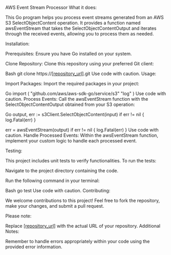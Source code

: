 AWS Event Stream Processor
What it does:

This Go program helps you process event streams generated from an AWS S3 SelectObjectContent operation. It provides a function named awsEventStream that takes the SelectObjectContentOutput and iterates through the received events, allowing you to process them as needed.

Installation:

Prerequisites: Ensure you have Go installed on your system.

Clone Repository: Clone this repository using your preferred Git client:

Bash
git clone https://[\[repository_url\]](https://github.com/vishwaratna/awsEventStream_Test_coverage).git
Use code with caution.
Usage:

Import Packages: Import the required packages in your project:

Go
import (
    "github.com/aws/aws-sdk-go/service/s3"
    "log"
)
Use code with caution.
Process Events: Call the awsEventStream function with the SelectObjectContentOutput obtained from your S3 operation:

Go
output, err := s3Client.SelectObjectContent(input)
if err != nil {
    log.Fatal(err)
}

err = awsEventStream(output)
if err != nil {
    log.Fatal(err)
}
Use code with caution.
Handle Processed Events: Within the awsEventStream function, implement your custom logic to handle each processed event.

Testing:

This project includes unit tests to verify functionalities. To run the tests:

Navigate to the project directory containing the code.

Run the following command in your terminal:

Bash
go test
Use code with caution.
Contributing:

We welcome contributions to this project! Feel free to fork the repository, make your changes, and submit a pull request.

Please note:

Replace [\[repository_url\]](https://github.com/vishwaratna/awsEventStream_Test_coverage) with the actual URL of your repository.
Additional Notes:

Remember to handle errors appropriately within your code using the provided error information.